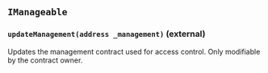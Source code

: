 ## `IManageable`






### `updateManagement(address _management)` (external)

Updates the management contract used for access control.
Only modifiable by the contract owner.







